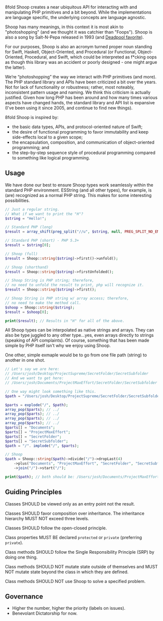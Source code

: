 8fold Shoop creates a near ubiquitous API for interacting with and manipulating PHP primitives and a bit beyond. While the implementations are language specific, the underlying concepts are language agnostic.

Shoop has many meanings, in this context it is most akin to "photoshopping" (and we thought it was catchier than "Foops"). Shoop is also a song by Salt-N-Pepa released in 1993 (and [Deadpool favorite](https://youtu.be/FOJWJmlYxlE)).

For our purposes, Shoop is also an acronym turned proper noun standing for Swift, Haskell, Object-Oriented, and Procedural (or Functional, Object-Oriented, Procedural, and Swift, which could be interpreted as f*cking oops as though this library was an accident or poorly designed - one might argue the latter).

We’re “photoshopping” the way we interact with PHP primitives (and more). The PHP standard library and APIs have been criticized a bit over the years. Not for lack of functionality or robustness; rather, most noteably, inconsistent pattern usage and naming. We think this criticism is actually justified. Given how long PHP has been around and how many times various aspects have changed hands, the standard library and API list is expansive (I've been using it since 2005, and continue to find new things).

8fold Shoop is inspired by:

- the basic data types, APIs, and protocol-oriented nature of Swift;
- the desire of functional programming to favor immutability and keep side-effects local to a given scope;
- the encapsulation, composition, and communication of object-oriented programming; and
- the step-by-step sequence style of procedural programming compared to something like logical programming.

## Usage

We have done our best to ensure Shoop types work seamlessly within the standard PHP environment. ESString (and all other types), for example, is (are) recognized as a normal PHP string. This makes for some interesting possibilities.

```php
// Just a regular string.
// What if we want to print the "H"?
$string = "Hello!";

// Standard PHP (long)
$result = array_shift(preg_split("//u", $string, null, PREG_SPLIT_NO_EMPTY));

// Standard PHP (short) - PHP 5.3+
$result = $string[0];

// Shoop (full)
$result = Shoop::string($string)->first()->unfold();

// Shoop (shorthand)
$result = Shoop::string($string)->firstUnfolded();

// Shoop String is PHP string; therefore,
// no need to unfold the result to print, php will recognize it.
$result = Shoop::string($string)->first();

// Shoop String is PHP string w/ array access; therefore,
// no need to make the method call.
$shoop = Shoop::string($string);
$result = $shoop[0];

print($result); // Results in "H" for all of the above.
```

All Shoop types can be interpolated as native strings and arrays. They can also be type juggled to any other type...yes, even arrays directly to strings (speaking of API complaints). Of course, something that has been made simple by PHP itself isn't why we enjoy using Shoop.

One other, simple exmaple would be to go from one file path (string) to another in one shot.

```php
// Let's say we are here:
// /Users/josh/Desktop/ProjectSupreme/SecretFolder/SecretSubfolder
// And we want to get here:
// /Users/josh/Documents/ProjectMaxEffort/SecretFolder/SecretSubfolder

// One way might look something like this.
$path = "/Users/josh/Desktop/ProjectSupreme/SecretFolder/SecretSubfolder";

$parts = explode("/", $path);
array_pop($parts); // ../
array_pop($parts); // ../
array_pop($parts); // ../
array_pop($parts); // ../
$parts[] = "Documents";
$parts[] = "ProjectMaxEffort";
$parts[] = "SecretFolder";
$parts[] = "SecretSubfolder";
$path = "/". implode("/", $parts);

// Shoop
$path = Shoop::string($path)->divide("/")->dropLast(4)
	->plus("Documents", "ProjectMaxEffort", "SecretFolder", "SecretSubfolder")
	->join("/")->start("/");

print($path); // both should be: /Users/josh/Documents/ProjectMaxEffort/SecretFolder/SecretSubfolder
```

## Guiding Principles

Classes SHOULD be viewed only as an entry point not the result.

Classes SHOULD favor composition over inheritance. The inheritance hierarchy MUST NOT exceed three levels.

Classes SHOULD follow the open-closed principle.

Class properties MUST BE declared `protected` or `private` (preferring `private`).

Class methods SHOULD follow the Single Responsibility Principle (SRP) by doing one thing.

Class methods SHOULD NOT mutate state outside of themselves and MUST NOT mutate state beyond the class in which they are defined.

Class methods SHOULD NOT use Shoop to solve a specified problem.

## Governance

- Higher the number, higher the priority (labels on issues).
- Benevolant Dictatorship for now.
